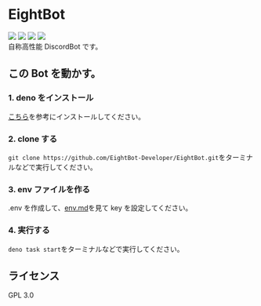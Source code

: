 # EightBot

<img src="https://discord.com/api/guilds/980051727820664832/embed.png"/> <img src="https://img.shields.io/badge/Node.js- 16.9.0 | 18 | 19-yello"/> <img src="https://img.shields.io/badge/EightBot-v2.3.0%20beta-blue"/> <img src="https://img.shields.io/badge/yarn-1.22.19-blue"/><br>
自称高性能 DiscordBot です。<br>

## この Bot を動かす。

### 1. deno をインストール

[こちら](https://deno.land/manual/getting_started/installation)を参考にインストールしてください。

### 2. clone する

`git clone https://github.com/EightBot-Developer/EightBot.git`をターミナルなどで実行してください。

### 3. env ファイルを作る

.env を作成して、[env.md](https://github.com/EightBot-Developer/EightBot/blob/2.4/env/README.md)を見て key を設定してください。

### 4. 実行する

`deno task start`をターミナルなどで実行してください。

## ライセンス

GPL 3.0
